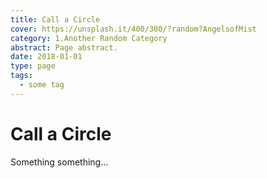 ```yaml
---
title: Call a Circle
cover: https://unsplash.it/400/300/?random?AngelsofMist
category: 1.Another Random Category
abstract: Page abstract.
date: 2018-01-01
type: page
tags:
  - some tag
---
```


# Call a Circle

Something something…
